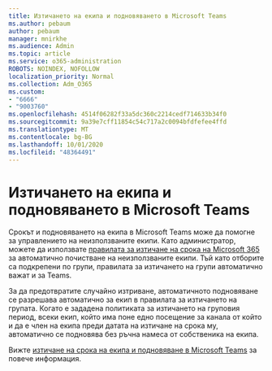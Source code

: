 ```yaml
---
title: Изтичането на екипа и подновяването в Microsoft Teams
ms.author: pebaum
author: pebaum
manager: mnirkhe
ms.audience: Admin
ms.topic: article
ms.service: o365-administration
ROBOTS: NOINDEX, NOFOLLOW
localization_priority: Normal
ms.collection: Adm_O365
ms.custom:
- "6666"
- "9003760"
ms.openlocfilehash: 4514f06282f33a5dc360c2214cedf714633b34f0
ms.sourcegitcommit: 9a39e7cff11854c54c717a2c0094bfdfefee4ffd
ms.translationtype: MT
ms.contentlocale: bg-BG
ms.lasthandoff: 10/01/2020
ms.locfileid: "48364491"
---
```

# <a name="team-expiration-and-renewal-in-microsoft-teams"></a>Изтичането на екипа и подновяването в Microsoft Teams

Срокът и подновяването на екипа в Microsoft Teams може да помогне за управлението на неизползваните екипи. Като администратор, можете да използвате  [правилата за изтичане на срока на Microsoft 365](https://docs.microsoft.com/microsoft-365/admin/create-groups/office-365-groups-expiration-policy)  за автоматично почистване на неизползваните екипи. Тъй като отборите са подкрепени по групи, правилата за изтичането на групи автоматично важат и за Teams.

За да предотвратите случайно изтриване, автоматичното подновяване се разрешава автоматично за екип в правилата за изтичането на групата. Когато е зададена политиката за изтичането на груповия период, всеки екип, който има поне едно посещение за канала от който и да е член на екипа преди датата на изтичане на срока му, автоматично се подновява без ръчна намеса от собственика на екипа.  

Вижте  [изтичане на срока на екипа и подновяване в Microsoft Teams](https://docs.microsoft.com/microsoftteams/team-expiration-renewal)  за повече информация.
